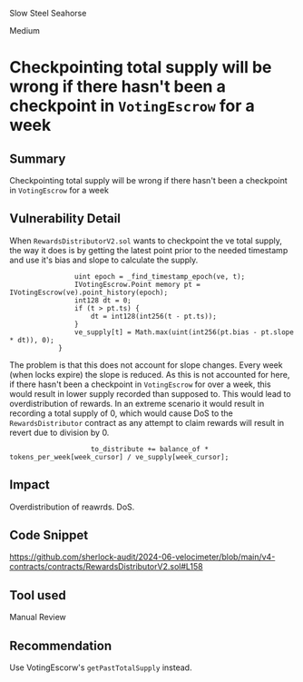 Slow Steel Seahorse

Medium

# Checkpointing total supply will be wrong if there hasn't been a checkpoint in `VotingEscrow` for a week

## Summary
Checkpointing total supply will be wrong if there hasn't been a checkpoint in `VotingEscrow` for a week

## Vulnerability Detail
When `RewardsDistributorV2.sol` wants to checkpoint the ve total supply, the way it does is by getting the latest point prior to the needed timestamp and use it's bias and slope to calculate the supply.

```solidity
                uint epoch = _find_timestamp_epoch(ve, t);
                IVotingEscrow.Point memory pt = IVotingEscrow(ve).point_history(epoch);
                int128 dt = 0;
                if (t > pt.ts) {
                    dt = int128(int256(t - pt.ts));
                }
                ve_supply[t] = Math.max(uint(int256(pt.bias - pt.slope * dt)), 0);
            }
```

The problem is that this does not account for slope changes. Every week (when locks expire) the slope is reduced. As this is not accounted for here, if there hasn't been a checkpoint in  `VotingEscrow` for over a week, this would result in lower supply recorded than supposed to. This would lead to overdistribution of rewards. In an extreme scenario it would result in recording a total supply of 0, which would cause DoS to the `RewardsDistributor` contract as any attempt to claim rewards will result in revert due to division by 0.

```solidity
                    to_distribute += balance_of * tokens_per_week[week_cursor] / ve_supply[week_cursor];
```


## Impact
Overdistribution of reawrds. DoS.

## Code Snippet
https://github.com/sherlock-audit/2024-06-velocimeter/blob/main/v4-contracts/contracts/RewardsDistributorV2.sol#L158

## Tool used

Manual Review

## Recommendation
Use VotingEscorw's `getPastTotalSupply` instead.
